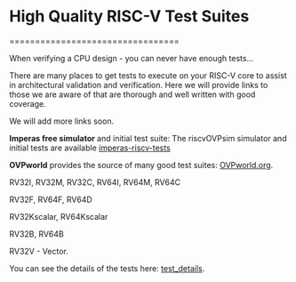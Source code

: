 # High Quality RISC-V Test Suites
=================================

When verifying a CPU design - you can never have enough tests...

There are many places to get tests to execute on your RISC-V core to assist in architectural validation and verification. Here we will provide links to those we are aware of that are thorough and well written with good coverage.

We will add more links soon.


**Imperas free simulator** and initial test suite: The riscvOVPsim simulator and initial tests are available [imperas-riscv-tests](https://github.com/riscv-ovpsim/imperas-riscv-tests)

**OVPworld** provides the source of many good test suites: [OVPworld.org](https://www.ovpworld.org/library/wikka.php?wakka=riscvOVPsimPlus).

RV32I, RV32M, RV32C, RV64I, RV64M, RV64C

RV32F, RV64F, RV64D

RV32Kscalar, RV64Kscalar

RV32B, RV64B

RV32V - Vector.

You can see the details of the tests here: [test_details](https://github.com/riscv-ovpsim/imperas-riscv-tests/tree/v20210202/riscv-test-suite).
